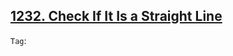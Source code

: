 ## [1232. Check If It Is a Straight Line](https://leetcode.com/problems/check-if-it-is-a-straight-line/)

```Tag```:
